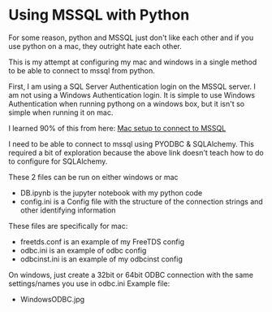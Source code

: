 # Using MSSQL with Python

For some reason, python and MSSQL just don't like each other and if you use python on a mac, they outright hate each other.

This is my attempt at configuring my mac and windows in a single method to be able to connect to mssql from python.

First, I am using a SQL Server Authentication login on the MSSQL server. I am not using a Windows Authentication login. It is simple to use Windows Authentication when running pythong on a windows box, but it isn't so simple when running it on mac.

I learned 90% of this from here: [Mac setup to connect to MSSQL](https://github.com/lionheart/django-pyodbc/wiki/Mac-setup-to-connect-to-a-MS-SQL-Server)

I need to be able to connect to mssql using PYODBC & SQLAlchemy. This required a bit of exploration because the above link doesn't teach how to do to configure for SQLAlchemy.

These 2 files can be run on either windows or mac
* DB.ipynb is the jupyter notebook with my python code
* config.ini is a Config file with the structure of the connection strings and other identifying information

These files are specifically for mac:
* freetds.conf is an example of my FreeTDS config
* odbc.ini is an example of odbc config
* odbcinst.ini is an example of my odbcinst config

On windows, just create a 32bit or 64bit ODBC connection with the same settings/names you use in odbc.ini
Example file:
* WindowsODBC.jpg
